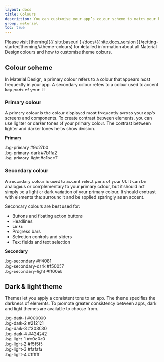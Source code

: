 ```yaml
---
layout: docs
title: Colours
description: You can customise your app’s colour scheme to match your brand colours. Alternatively, you can create an entirely new colour scheme using the Material Design colour palette.
group: material
toc: true
---
```


Please visit [theming]({{ site.baseurl }}/docs/{{ site.docs_version }}/getting-started/theming/#theme-colours) for detailed information about all Material Design colours and how to customise theme colours.

## Colour scheme

In Material Design, a primary colour refers to a colour that appears most frequently in your app. A secondary colour refers to a colour used to accent key parts of your UI.

### Primary colour

A primary colour is the colour displayed most frequently across your app’s screens and components. To create contrast between elements, you can use lighter or darker tones of your primary colour. The contrast between lighter and darker tones helps show division.

<div class="row">
  <div class="col-md-6 mb-4">
    <div class="bg-primary p-3 text-white-primary">
      <p class="mb-5">
        <strong>Primary</strong>
      </p>
      <div class="d-flex justify-content-between">
        <span class="doc-swatch-text">.bg-primary</span>
        <span class="doc-swatch-text">#9c27b0</span>
      </div>
    </div>
    <div class="bg-primary-dark d-flex justify-content-between p-3 text-white-primary">
      <span class="doc-swatch-text">.bg-primary-dark</span>
      <span class="doc-swatch-text">#7b1fa2</span>
    </div>
    <div class="bg-primary-light d-flex justify-content-between p-3 text-dark-primary">
      <span class="doc-swatch-text">.bg-primary-light</span>
      <span class="doc-swatch-text">#e1bee7</span>
    </div>
  </div>
</div>

### Secondary colour

A secondary colour is used to accent select parts of your UI. It can be analogous or complementary to your primary colour, but it should not simply be a light or dark variation of your primary colour. It should contrast with elements that surround it and be applied sparingly as an accent.

Secondary colours are best used for:

- Buttons and floating action buttons
- Headlines
- Links
- Progress bars
- Selection controls and sliders
- Text fields and text selection

<div class="row">
  <div class="col-md-6 mb-4">
    <div class="bg-secondary p-3 text-white-primary">
      <p class="mb-5">
        <strong>Secondary</strong>
      </p>
      <div class="d-flex justify-content-between">
        <span class="doc-swatch-text">.bg-secondary</span>
        <span class="doc-swatch-text">#ff4081</span>
      </div>
    </div>
    <div class="bg-secondary-dark d-flex justify-content-between p-3 text-white-primary">
      <span class="doc-swatch-text">.bg-secondary-dark</span>
      <span class="doc-swatch-text">#f50057</span>
    </div>
    <div class="bg-secondary-light d-flex justify-content-between p-3 text-dark-primary">
      <span class="doc-swatch-text">.bg-secondary-light</span>
      <span class="doc-swatch-text">#ff80ab</span>
    </div>
  </div>
</div>

## Dark & light theme

Themes let you apply a consistent tone to an app. The theme specifies the darkness of elements. To promote greater consistency between apps, dark and light themes are available to choose from.

<div class="row">
  <div class="col-md-6 mb-4">
    <div class="bg-dark-1 d-flex justify-content-between p-3 text-white-primary">
      <span class="doc-swatch-text">.bg-dark-1</span>
      <span class="doc-swatch-text">#000000</span>
    </div>
    <div class="bg-dark-2 d-flex justify-content-between p-3 text-white-primary">
      <span class="doc-swatch-text">.bg-dark-2</span>
      <span class="doc-swatch-text">#212121</span>
    </div>
    <div class="bg-dark-3 d-flex justify-content-between p-3 text-white-primary">
      <span class="doc-swatch-text">.bg-dark-3</span>
      <span class="doc-swatch-text">#303030</span>
    </div>
    <div class="bg-dark-4 d-flex justify-content-between p-3 text-white-primary">
      <span class="doc-swatch-text">.bg-dark-4</span>
      <span class="doc-swatch-text">#424242</span>
    </div>
  </div>
  <div class="col-md-6 mb-4">
    <div class="bg-light-1 d-flex justify-content-between p-3 text-black-primary">
      <span class="doc-swatch-text">.bg-light-1</span>
      <span class="doc-swatch-text">#e0e0e0</span>
    </div>
    <div class="bg-light-2 d-flex justify-content-between p-3 text-black-primary">
      <span class="doc-swatch-text">.bg-light-2</span>
      <span class="doc-swatch-text">#f5f5f5</span>
    </div>
    <div class="bg-light-3 d-flex justify-content-between p-3 text-black-primary">
      <span class="doc-swatch-text">.bg-light-3</span>
      <span class="doc-swatch-text">#fafafa</span>
    </div>
    <div class="bg-light-4 d-flex justify-content-between p-3 text-black-primary">
      <span class="doc-swatch-text">.bg-light-4</span>
      <span class="doc-swatch-text">#ffffff</span>
    </div>
  </div>
</div>